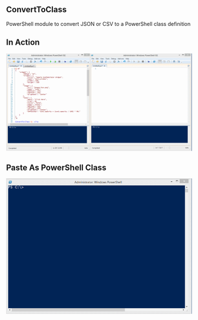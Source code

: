 ConvertToClass
-

PowerShell module to convert JSON or CSV to a PowerShell class definition

## In Action
![image](https://raw.githubusercontent.com/dfinke/ConvertToClass/master/images/InAction.gif)

## Paste As PowerShell Class
![image](https://raw.githubusercontent.com/dfinke/ConvertToClass/master/images/PSReadline%2BISE.gif)
